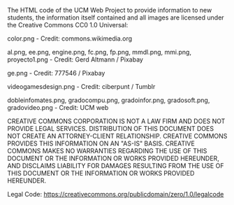 The HTML code of the UCM Web Project to provide information to new students,
the information itself contained and all images are licensed under the Creative Commons CC0 1.0 Universal:

color.png - Credit: commons.wikimedia.org

al.png, ee.png, engine.png, fc.png, fp.png, mmdl.png, mmi.png, proyecto1.png - Credit: Gerd Altmann / Pixabay

ge.png - Credit: 777546 / Pixabay

videogamesdesign.png - Credit: ciberpunt / Tumblr

dobleinfomates.png, gradocompu.png, gradoinfor.png, gradosoft.png, gradovideo.png - Credit: UCM web

CREATIVE COMMONS CORPORATION IS NOT A LAW FIRM AND DOES NOT PROVIDE
LEGAL SERVICES. DISTRIBUTION OF THIS DOCUMENT DOES NOT CREATE AN
ATTORNEY-CLIENT RELATIONSHIP. CREATIVE COMMONS PROVIDES THIS INFORMATION
ON AN "AS-IS" BASIS. CREATIVE COMMONS MAKES NO WARRANTIES REGARDING THE
USE OF THIS DOCUMENT OR THE INFORMATION OR WORKS PROVIDED HEREUNDER, AND
DISCLAIMS LIABILITY FOR DAMAGES RESULTING FROM THE USE OF THIS DOCUMENT
OR THE INFORMATION OR WORKS PROVIDED HEREUNDER.

Legal Code: https://creativecommons.org/publicdomain/zero/1.0/legalcode
